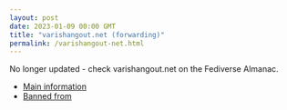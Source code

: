 ```yaml
---
layout: post
date: 2023-01-09 00:00 GMT
title: "varishangout.net (forwarding)"
permalink: /varishangout-net.html
---
```


No longer updated - check varishangout.net on the Fediverse Almanac.

* [Main information](https://www.fediversealmanac.com/api/v1/instances/varishangout.net)
* [Banned from](https://www.fediversealmanac.com/api/v1/instances/varishangout.net/banned_from)

